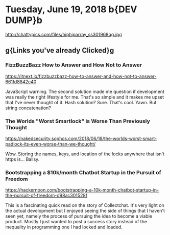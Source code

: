 # Tuesday, June 19, 2018 b{DEV DUMP}b

<http://chattypics.com/files/hiphiparray_ss301968qg.jpg>

## g{Links you've already Clicked}g

### FizzBuzzBazz How to Answer and How Not to Answer

<https://itnext.io/fizzbuzzbazz-how-to-answer-and-how-not-to-answer-661fd8842c40>

JavaScript warning. The second solution made me question if development was really the right lifestyle for me. That's so simple and it makes me upset that I've never thought of it. Hash solution? Sure. That's cool. Yawn. But string concatenation?

### The Worlds "Worst Smartlock" is Worse Than Previously Thought

<https://nakedsecurity.sophos.com/2018/06/18/the-worlds-worst-smart-padlock-its-even-worse-than-we-thought/>

Wow. Storing the names, keys, and location of the locks anywhere that isn't https is... Ballsy. 

### Bootstrapping a $10k/month Chatbot Startup in the Pursuit of Freedom

<https://hackernoon.com/bootstrapping-a-10k-month-chatbot-startup-in-the-pursuit-of-freedom-d98ac301528f>

This is a fascinating quick read on the story of Collectchat. It's very light on the actual development but I enjoyed seeing the side of things that I haven't seen yet, namely the process of pursuing the idea to become a viable product. Mostly I just wanted to post a success story instead of the inequality in programming one I had locked and loaded.